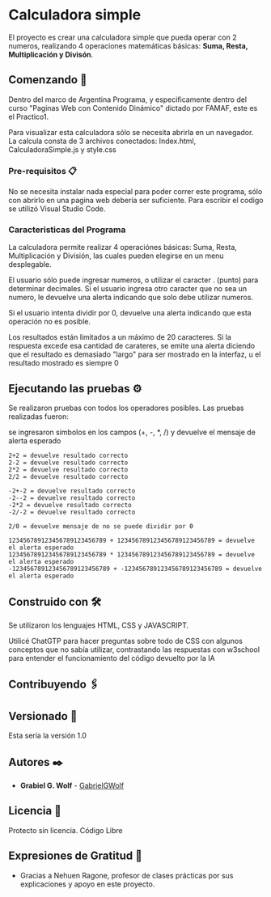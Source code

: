 # Calculadora simple

El proyecto es crear una calculadora simple que pueda operar con 2 numeros, realizando 4 operaciones matemáticas básicas: **Suma, Resta, Multiplicación y Divisón**.

## Comenzando 🚀

Dentro del marco de Argentina Programa, y especificamente dentro del curso "Paginas Web con Contenido Dinámico" dictado por FAMAF, este es el Practico1. 

Para visualizar esta calculadora sólo se necesita abrirla en un navegador. 
La calcula consta de 3 archivos conectados: Index.html, CalculadoraSimple.js y style.css


### Pre-requisitos 📋

No se necesita instalar nada especial para poder correr este programa, sólo con abrirlo en una pagina web debería ser suficiente. 
Para escribir el codigo se utilizó Visual Studio Code. 


### Caracteristicas del Programa

La calculadora permite realizar 4 operaciónes básicas: Suma, Resta, Multiplicación y División, las cuales pueden elegirse en un menu desplegable. 

El usuario sólo puede ingresar numeros, o utilizar el caracter . (punto) para determinar decimales. Si el usuario ingresa otro caracter que no sea un numero, le devuelve una alerta indicando que solo debe utilizar numeros. 

Si el usuario intenta dividir por 0, devuelve una alerta indicando que esta operación no es posible. 

Los resultados están limitados a un máximo de 20 caracteres. Si la respuesta excede esa cantidad de carateres, se emite una alerta diciendo que el resultado es demasiado "largo" para ser mostrado en la interfaz, u el resultado mostrado es siempre 0

## Ejecutando las pruebas ⚙️

Se realizaron pruebas con todos los operadores posibles. 
Las pruebas realizadas fueron:

se ingresaron simbolos en los campos (+, -, *, /) y devuelve el mensaje de alerta esperado

```
2+2 = devuelve resultado correcto
2-2 = devuelve resultado correcto
2*2 = devuelve resultado correcto
2/2 = devuelve resultado correcto
```

```
-2+-2 = devuelve resultado correcto
-2--2 = devuelve resultado correcto
-2*2 = devuelve resultado correcto
-2/-2 = devuelve resultado correcto
```

```
2/0 = devuelve mensaje de no se puede dividir por 0
```

```
123456789123456789123456789 + 123456789123456789123456789 = devuelve el alerta esperado
123456789123456789123456789 * 123456789123456789123456789 = devuelve el alerta esperado
-123456789123456789123456789 + -123456789123456789123456789 = devuelve el alerta esperado
```
## Construido con 🛠️

Se utilizaron los lenguajes HTML, CSS y JAVASCRIPT. 

Utilicé ChatGTP para hacer preguntas sobre todo de CSS con algunos conceptos que no sabía utilizar, contrastando las respuestas con w3school para entender el funcionamiento del código devuelto por la IA

## Contribuyendo 🖇️

## Versionado 📌

Esta sería la versión 1.0

## Autores ✒️

* **Grabiel G. Wolf** - [GabrielGWolf](https://github.com/GabrielGWolf)

## Licencia 📄

Protecto sin licencia. Código Libre 

## Expresiones de Gratitud 🎁

* Gracias a Nehuen Ragone, profesor de clases prácticas por sus explicaciones y apoyo en este proyecto.